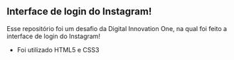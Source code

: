 ## Interface de login do Instagram!

Esse repositório foi um desafio da Digital Innovation One, na qual foi feito a interface de login do Instagram!

- Foi utilizado HTML5 e CSS3


